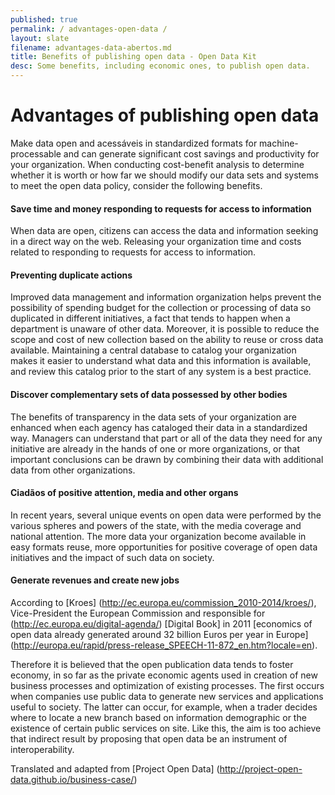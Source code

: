 ```yaml
---
published: true
permalink: / advantages-open-data /
layout: slate
filename: advantages-data-abertos.md
title: Benefits of publishing open data - Open Data Kit
desc: Some benefits, including economic ones, to publish open data.
---
```


Advantages of publishing open data
====

Make data open and acessáveis ​​in standardized formats for machine-processable and can generate significant cost savings and productivity for your organization. When conducting cost-benefit analysis to determine whether it is worth or how far we should modify our data sets and systems to meet the open data policy, consider the following benefits.


#### Save time and money responding to requests for access to information <a name="economizar">

When data are open, citizens can access the data and information seeking in a direct way on the web. Releasing your organization time and costs related to responding to requests for access to information.

#### Preventing duplicate actions <a name="evitar-shares-duplicadas"> </a>

Improved data management and information organization helps prevent the possibility of spending budget for the collection or processing of data so duplicated in different initiatives, a fact that tends to happen when a department is unaware of other data. Moreover, it is possible to reduce the scope and cost of new collection based on the ability to reuse or cross data available. Maintaining a central database to catalog your organization makes it easier to understand what data and this information is available, and review this catalog prior to the start of any system is a best practice.

#### Discover complementary sets of data possessed by other bodies <a name="descobrir-dados"> </a>

The benefits of transparency in the data sets of your organization are enhanced when each agency has cataloged their data in a standardized way. Managers can understand that part or all of the data they need for any initiative are already in the hands of one or more organizations, or that important conclusions can be drawn by combining their data with additional data from other organizations.

#### Ciadãos of positive attention, media and other organs <a name="midia"> </a>

In recent years, several unique events on open data were performed by the various spheres and powers of the state, with the media coverage and national attention. The more data your organization become available in easy formats reuse, more opportunities for positive coverage of open data initiatives and the impact of such data on society.


#### Generate revenues and create new jobs <a name="receita"> </a>


According to [Kroes] (http://ec.europa.eu/commission_2010-2014/kroes/), Vice-President
the European Commission and responsible for (http://ec.europa.eu/digital-agenda/) [Digital Book]
in 2011 [economics of open data already generated around 32 billion Euros per year in Europe] (http://europa.eu/rapid/press-release_SPEECH-11-872_en.htm?locale=en).

Therefore it is believed that the open publication data tends to foster
economy, in so far as the private economic agents used in
creation of new business processes and optimization of existing processes. The
first occurs when companies use public data to generate new
services and applications useful to society. The latter can occur, for example, when
a trader decides where to locate a new branch based on information
demographic or the existence of certain public services on site. Like this,
the aim is too achieve that indirect result by proposing that open data
be an instrument of interoperability.

Translated and adapted from [Project Open Data] (http://project-open-data.github.io/business-case/)
